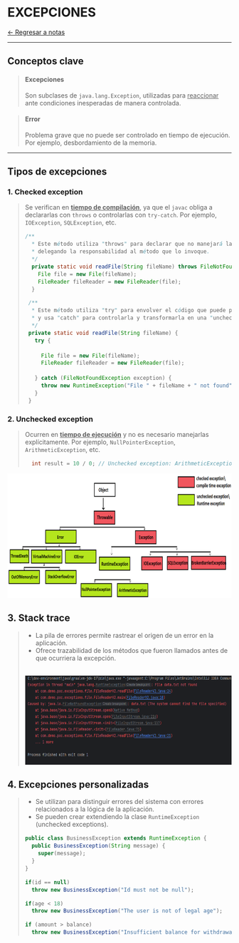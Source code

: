 # EXCEPCIONES

[← Regresar a notas](../../README.md) <br>

---

## Conceptos clave

> #### Excepciones
> Son subclases de `java.lang.Exception`, utilizadas para <u>reaccionar</u> ante condiciones inesperadas de manera controlada.

> #### Error
> Problema grave que no puede ser controlado en tiempo de ejecución. Por ejemplo, desbordamiento de la memoria.

---

## Tipos de excepciones

### 1. Checked exception
> Se verifican en **<u>tiempo de compilación</u>**, ya que el `javac` obliga a declararlas con `throws` o controlarlas con `try-catch`. 
> Por ejemplo, `IOException`, `SQLException`, etc.
> 
> ```java
> /**
>   * Este método utiliza "throws" para declarar que no manejará la "checked exception",
>   * delegando la responsabilidad al método que lo invoque.
>   */
>   private static void readFile(String fileName) throws FileNotFoundException {
>     File file = new File(fileName);
>     FileReader fileReader = new FileReader(file);
>   }
> ```
>
> ```java
>  /**
>   * Este método utiliza "try" para envolver el código que puede producir una "checked exception",
>   * y usa "catch" para controlarla y transformarla en una "unchecked exception".
>   */
>  private static void readFile(String fileName) {
>    try {
>
>      File file = new File(fileName);
>      FileReader fileReader = new FileReader(file);
>
>    } catch (FileNotFoundException exception) {
>      throw new RuntimeException("File " + fileName + " not found", exception);
>    }
>  }
> ```

### 2. Unchecked exception
> Ocurren en **<u>tiempo de ejecución</u>** y no es necesario manejarlas explícitamente.
> Por ejemplo, `NullPointerException`, `ArithmeticException`, etc.
> 
> ```java
>   int result = 10 / 0; // Unchecked exception: ArithmeticException
> ```

<img src="../resources/images/exceptions/exceptions.png" width="700" height="280">

## 3. Stack trace
> - La pila de errores permite rastrear el origen de un error en la aplicación.
> - Ofrece trazabilidad de los métodos que fueron llamados antes de que ocurriera la excepción.
> <br> <br>
>  <img src="../resources/images/exceptions/stack-trace.png" width="600" height="200">

## 4. Excepciones personalizadas
> - Se utilizan para distinguir errores del sistema con errores relacionados a la lógica de la aplicación.
> - Se pueden crear extendiendo la clase `RuntimeException` (unchecked exceptions).
> 
> ```java
> public class BusinessException extends RuntimeException {
>   public BusinessException(String message) {
>     super(message);
>   }
> }
> ```
>
> ```java
> if(id == null)
>   throw new BusinessException("Id must not be null");
> ```
>
> ```java
> if(age < 18)
>   throw new BusinessException("The user is not of legal age");
> ```
>
> ```java
> if (amount > balance)
>   throw new BusinessException("Insufficient balance for withdrawal.");
> ```